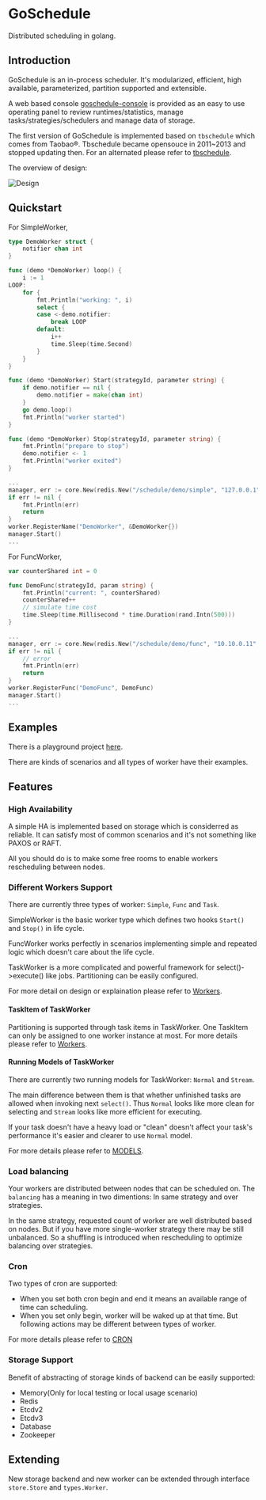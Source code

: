 # GoSchedule

Distributed scheduling in golang.

## Introduction

GoSchedule is an in-process scheduler. It's modularized, efficient, high available, parameterized, partition supported and extensible.  

A web based console [goschedule-console](https://github.com/jasonjoo2010/goschedule-console) is provided as an easy to use operating panel to review runtimes/statistics, manage tasks/strategies/schedulers and manage data of storage.  

The first version of GoSchedule is implemented based on `tbschedule` which comes from Taobao®. Tbschedule became opensouce in 2011~2013 and stopped updating then. For an alternated please refer to [tbschedule](https://github.com/jasonjoo2010/tbschedule).  

The overview of design:  

![Design](doc/design.png)  

## Quickstart

For SimpleWorker,

```go
type DemoWorker struct {
    notifier chan int
}

func (demo *DemoWorker) loop() {
    i := 1
LOOP:
    for {
        fmt.Println("working: ", i)
        select {
        case <-demo.notifier:
            break LOOP
        default:
            i++
            time.Sleep(time.Second)
        }
    }
}

func (demo *DemoWorker) Start(strategyId, parameter string) {
    if demo.notifier == nil {
        demo.notifier = make(chan int)
    }
    go demo.loop()
    fmt.Println("worker started")
}

func (demo *DemoWorker) Stop(strategyId, parameter string) {
    fmt.Println("prepare to stop")
    demo.notifier <- 1
    fmt.Println("worker exited")
}

...
manager, err := core.New(redis.New("/schedule/demo/simple", "127.0.0.1", 6379))
if err != nil {
    fmt.Println(err)
    return
}
worker.RegisterName("DemoWorker", &DemoWorker{})
manager.Start()
...
```

For FuncWorker,

```go
var counterShared int = 0

func DemoFunc(strategyId, param string) {
    fmt.Println("current: ", counterShared)
    counterShared++
    // simulate time cost
    time.Sleep(time.Millisecond * time.Duration(rand.Intn(500)))
}

...
manager, err := core.New(redis.New("/schedule/demo/func", "10.10.0.11", 6379))
if err != nil {
    // error
    fmt.Println(err)
    return
}
worker.RegisterFunc("DemoFunc", DemoFunc)
manager.Start()
...
```

## Examples

There is a playground project [here](https://github.com/jasonjoo2010/goschedule-examples).  

There are kinds of scenarios and all types of worker have their examples.

## Features

### High Availability

A simple HA is implemented based on storage which is considerred as reliable. It can satisfy most of common scenarios and it's not something like PAXOS or RAFT.  

All you should do is to make some free rooms to enable workers rescheduling between nodes.  

### Different Workers Support

There are currently three types of worker: `Simple`, `Func` and `Task`.  

SimpleWorker is the basic worker type which defines two hooks `Start()` and `Stop()` in life cycle.  

FuncWorker works perfectly in scenarios implementing simple and repeated logic which doesn't care about the life cycle.  

TaskWorker is a more complicated and powerful framework for select()->execute() like jobs. Partitioning can be easily configured.  

For more detail on design or explaination please refer to [Workers](WORKERS.md).

#### TaskItem of TaskWorker

Partitioning is supported through task items in TaskWorker. One TaskItem can only be assigned to one worker instance at most. For more details please refer to [Workers](WORKERS.md).

#### Running Models of TaskWorker

There are currently two running models for TaskWorker: `Normal` and `Stream`.  

The main difference between them is that whether unfinished tasks are allowed when invoking next `select()`. Thus `Normal` looks like more clean for selecting and `Stream` looks like more efficient for executing.  

If your task doesn't have a heavy load or "clean" doesn't affect your task's performance it's easier and clearer to use `Normal` model.

For more details please refer to [MODELS](MODELS.md).

### Load balancing

Your workers are distributed between nodes that can be scheduled on. The `balancing` has a meaning in two dimentions: In same strategy and over strategies.  

In the same strategy, requested count of worker are well distributed based on nodes. But if you have more single-worker strategy there may be still unbalanced. So a shuffling is introduced when rescheduling to optimize balancing over strategies.

### Cron

Two types of cron are supported:

* When you set both cron begin and end it means an available range of time can scheduling.
* When you set only begin, worker will be waked up at that time. But following actions may be different between types of worker.

For more details please refer to [CRON](CRON.md)

### Storage Support

Benefit of abstracting of storage kinds of backend can be easily supported:

* Memory(Only for local testing or local usage scenario)
* Redis
* Etcdv2
* Etcdv3
* Database
* Zookeeper

## Extending

New storage backend and new worker can be extended through interface `store.Store` and `types.Worker`.
